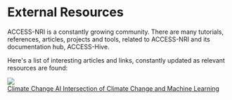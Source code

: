 # External Resources

ACCESS-NRI is a constantly growing community. There are many tutorials, references, articles, projects and tools, related to ACCESS-NRI and its documentation hub, ACCESS-Hive.

Here's a list of interesting articles and links, constantly updated as relevant resources are found: 

<div class="card-container">
    <a href="https://www.climatechange.ai" target="_blank" class="horizontal-card">
        <div class="card-image-container">
            <img src="/assets/climate-change-ai.jpg" class="white-background"></img> 
        </div>
        <div class="card-text-container">
            <span class="bold" >Climate Change AI</span>
            <span>
                Intersection of Climate Change and Machine Learning
            </span>
        </div>
    </a>
</div>

